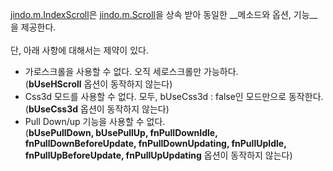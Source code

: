 [jindo.m.IndexScroll](jindo.m.IndexScroll.html)은 [jindo.m.Scroll](jindo.m.Scroll.html)을 상속 받아 동일한 __메소드와 옵션, 기능__을 제공한다.
<br><br>
단, 아래 사항에 대해서는 제약이 있다.

* 가로스크롤을 사용할 수 없다. 오직 세로스크롤만 가능하다.<br>
(__bUseHScroll__ 옵션이 동작하지 않는다)
* Css3d 모드를 사용할 수 없다. 모두, bUseCss3d : false인 모드만으로 동작한다.<br>
(__bUseCss3d__ 옵션이 동작하지 않는다)
* Pull Down/up 기능을 사용할 수 없다.<br>
(__bUsePullDown, bUsePullUp, fnPullDownIdle, fnPullDownBeforeUpdate, fnPullDownUpdating, fnPullUpIdle, fnPullUpBeforeUpdate, fnPullUpUpdating__ 옵션이 동작하지 않는다)